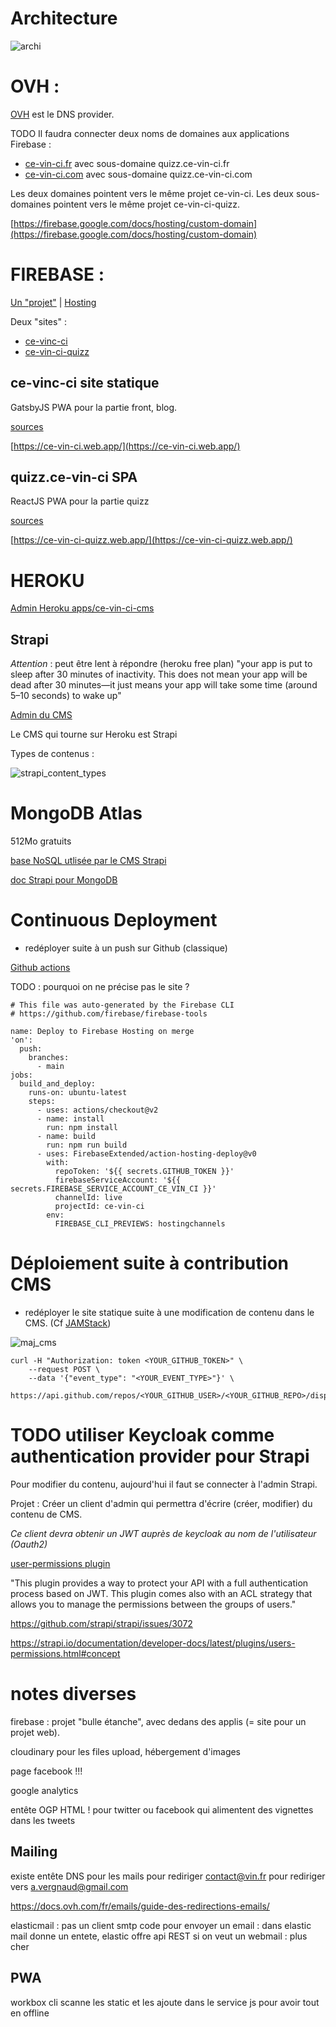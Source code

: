# Architecture

![archi](ce-vin-ci.png?raw=true "Architecture")

# OVH :

[OVH](https://www.ovh.com/manager/#/domain) est le DNS provider.

TODO Il faudra connecter deux noms de domaines aux applications Firebase :
* [ce-vin-ci.fr](https://www.ovh.com/manager/web/#/configuration/domain/ce-vin-ci.fr/information) avec sous-domaine quizz.ce-vin-ci.fr
* [ce-vin-ci.com](https://www.ovh.com/manager/web/#/configuration/domain/ce-vin-ci.com/information) avec sous-domaine quizz.ce-vin-ci.com

Les deux domaines pointent vers le même projet ce-vin-ci. Les deux sous-domaines pointent vers le même projet ce-vin-ci-quizz.

[https://firebase.google.com/docs/hosting/custom-domain](https://firebase.google.com/docs/hosting/custom-domain)

# FIREBASE :

[Un "projet"](https://console.firebase.google.com/project/ce-vin-ci/overview) | [Hosting](https://console.firebase.google.com/project/ce-vin-ci/hosting/sites)

Deux "sites" :
* [ce-vinc-ci](https://console.firebase.google.com/project/ce-vin-ci/hosting/sites/ce-vin-ci)
* [ce-vin-ci-quizz](https://console.firebase.google.com/project/ce-vin-ci/hosting/sites/ce-vin-ci-quizz)

## ce-vinc-ci site statique

GatsbyJS PWA pour la partie front, blog. 

[sources](https://github.com/ce-vin-ci/ce-vin-ci-static)

[https://ce-vin-ci.web.app/](https://ce-vin-ci.web.app/)

## quizz.ce-vin-ci SPA

ReactJS PWA pour la partie quizz

[sources](https://github.com/ce-vin-ci/ce-vin-ci-quizz)

[https://ce-vin-ci-quizz.web.app/](https://ce-vin-ci-quizz.web.app/)

# HEROKU

[Admin Heroku apps/ce-vin-ci-cms](https://dashboard.heroku.com/apps/ce-vin-ci-cms)

## Strapi

*Attention* : peut être lent à répondre (heroku free plan) "your app is put to sleep after 30 minutes of inactivity. This does not mean your app will be dead after 30 minutes—it just means your app will take some time (around 5–10 seconds) to wake up"

[Admin du CMS](https://ce-vin-ci-cms.herokuapp.com/admin/auth/login)

Le CMS qui tourne sur Heroku est Strapi

Types de contenus :

![strapi_content_types](strapi_content_types.png?raw=true "Strapi Content types")

# MongoDB Atlas

512Mo gratuits

[base NoSQL utlisée par le CMS Strapi](https://cloud.mongodb.com/v2/5fd600602e794047d3227878#clusters)

[doc Strapi pour MongoDB](https://strapi.io/documentation/developer-docs/latest/guides/databases.html#mongodb-installation)

# Continuous Deployment 

* redéployer suite à un push sur Github (classique)

[Github actions](https://github.com/ce-vin-ci/ce-vin-ci-quizz/blob/main/.github/workflows/firebase-hosting-merge.yml)

TODO : pourquoi on ne précise pas le site ?

```
# This file was auto-generated by the Firebase CLI
# https://github.com/firebase/firebase-tools 

name: Deploy to Firebase Hosting on merge
'on':
  push:
    branches:
      - main
jobs:
  build_and_deploy:
    runs-on: ubuntu-latest
    steps:
      - uses: actions/checkout@v2
      - name: install
        run: npm install
      - name: build
        run: npm run build
      - uses: FirebaseExtended/action-hosting-deploy@v0
        with:
          repoToken: '${{ secrets.GITHUB_TOKEN }}'
          firebaseServiceAccount: '${{ secrets.FIREBASE_SERVICE_ACCOUNT_CE_VIN_CI }}'
          channelId: live
          projectId: ce-vin-ci
        env:
          FIREBASE_CLI_PREVIEWS: hostingchannels
```

# Déploiement suite à contribution CMS

* redéployer le site statique suite à une modification de contenu dans le CMS. (Cf [JAMStack](https://jamstack.wtf/))

![maj_cms](ce-vin-ci_contrib-cd.png?raw=true "Maj CMS")

```
curl -H "Authorization: token <YOUR_GITHUB_TOKEN>" \
    --request POST \
    --data '{"event_type": "<YOUR_EVENT_TYPE>"}' \
    https://api.github.com/repos/<YOUR_GITHUB_USER>/<YOUR_GITHUB_REPO>/dispatches
```

# TODO utiliser Keycloak comme authentication provider pour Strapi

Pour modifier du contenu, aujourd'hui il faut se connecter à l'admin Strapi.

Projet : Créer un client d'admin qui permettra d'écrire (créer, modifier) du contenu de CMS.

_Ce client devra obtenir un JWT auprès de keycloak au nom de l'utilisateur (Oauth2)_

[user-permissions plugin](https://strapi.io/documentation/developer-docs/latest/plugins/users-permissions.html#concept)

"This plugin provides a way to protect your API with a full authentication process based on JWT. This plugin comes also with an ACL strategy that allows you to manage the permissions between the groups of users."

https://github.com/strapi/strapi/issues/3072

https://strapi.io/documentation/developer-docs/latest/plugins/users-permissions.html#concept

# notes diverses

firebase : projet "bulle étanche", avec dedans des applis (= site pour un projet web).

cloudinary pour les files upload, hébergement d'images

page facebook !!!

google analytics

entête OGP <head> HTML ! pour twitter ou facebook qui alimentent des vignettes dans les tweets

## Mailing

existe entête DNS pour les mails pour rediriger contact@vin.fr pour rediriger vers a.vergnaud@gmail.com

https://docs.ovh.com/fr/emails/guide-des-redirections-emails/

elasticmail : 
pas un client smtp
code pour envoyer un email : dans elastic mail donne un entete, elastic offre api REST
si on veut un webmail : plus cher

## PWA

workbox cli scanne les static et les ajoute dans le service js pour avoir tout en offline

